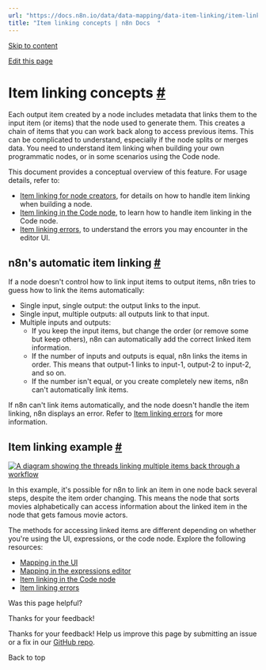 ```yaml
---
url: "https://docs.n8n.io/data/data-mapping/data-item-linking/item-linking-concepts/"
title: "Item linking concepts | n8n Docs  "
---
```


[Skip to content](https://docs.n8n.io/data/data-mapping/data-item-linking/item-linking-concepts/#item-linking-concepts)

[Edit this page](https://github.com/n8n-io/n8n-docs/edit/main/docs/data/data-mapping/data-item-linking/item-linking-concepts.md "Edit this page")

# Item linking concepts [\#](https://docs.n8n.io/data/data-mapping/data-item-linking/item-linking-concepts/\#item-linking-concepts "Permanent link")

Each output item created by a node includes metadata that links them to the input item (or items) that the node used to generate them. This creates a chain of items that you can work back along to access previous items. This can be complicated to understand, especially if the node splits or merges data. You need to understand item linking when building your own programmatic nodes, or in some scenarios using the Code node.

This document provides a conceptual overview of this feature. For usage details, refer to:

- [Item linking for node creators](https://docs.n8n.io/data/data-mapping/data-item-linking/item-linking-node-building/), for details on how to handle item linking when building a node.
- [Item linking in the Code node](https://docs.n8n.io/data/data-mapping/data-item-linking/item-linking-code-node/), to learn how to handle item linking in the Code node.
- [Item linking errors](https://docs.n8n.io/data/data-mapping/data-item-linking/item-linking-errors/), to understand the errors you may encounter in the editor UI.

## n8n's automatic item linking [\#](https://docs.n8n.io/data/data-mapping/data-item-linking/item-linking-concepts/\#n8ns-automatic-item-linking "Permanent link")

If a node doesn't control how to link input items to output items, n8n tries to guess how to link the items automatically:

- Single input, single output: the output links to the input.
- Single input, multiple outputs: all outputs link to that input.
- Multiple inputs and outputs:
  - If you keep the input items, but change the order (or remove some but keep others), n8n can automatically add the correct linked item information.
  - If the number of inputs and outputs is equal, n8n links the items in order. This means that output-1 links to input-1, output-2 to input-2, and so on.
  - If the number isn't equal, or you create completely new items, n8n can't automatically link items.

If n8n can't link items automatically, and the node doesn't handle the item linking, n8n displays an error. Refer to [Item linking errors](https://docs.n8n.io/data/data-mapping/data-item-linking/item-linking-errors/) for more information.

## Item linking example [\#](https://docs.n8n.io/data/data-mapping/data-item-linking/item-linking-concepts/\#item-linking-example "Permanent link")

[![A diagram showing the threads linking multiple items back through a workflow](https://docs.n8n.io/_images/data/data-mapping/data-item-linking/item-linking-multiple-lines.png)](https://docs.n8n.io/_images/data/data-mapping/data-item-linking/item-linking-multiple-lines.png)

In this example, it's possible for n8n to link an item in one node back several steps, despite the item order changing. This means the node that sorts movies alphabetically can access information about the linked item in the node that gets famous movie actors.

The methods for accessing linked items are different depending on whether you're using the UI, expressions, or the code node. Explore the following resources:

- [Mapping in the UI](https://docs.n8n.io/data/data-mapping/data-mapping-ui/)
- [Mapping in the expressions editor](https://docs.n8n.io/data/data-mapping/data-mapping-expressions/)
- [Item linking in the Code node](https://docs.n8n.io/data/data-mapping/data-item-linking/item-linking-code-node/)
- [Item linking errors](https://docs.n8n.io/data/data-mapping/data-item-linking/item-linking-errors/)

Was this page helpful?






Thanks for your feedback!






Thanks for your feedback! Help us improve this page by submitting an issue or a fix in our [GitHub repo](https://github.com/n8n-io/n8n-docs).


Back to top